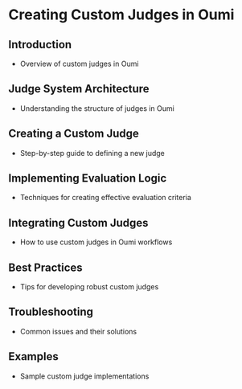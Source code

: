 # Creating Custom Judges in Oumi

## Introduction

- Overview of custom judges in Oumi

## Judge System Architecture

- Understanding the structure of judges in Oumi

## Creating a Custom Judge

- Step-by-step guide to defining a new judge

## Implementing Evaluation Logic

- Techniques for creating effective evaluation criteria

## Integrating Custom Judges

- How to use custom judges in Oumi workflows

## Best Practices

- Tips for developing robust custom judges

## Troubleshooting

- Common issues and their solutions

## Examples

- Sample custom judge implementations
